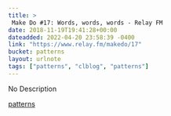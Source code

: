 ```yaml
---
title: > 
 Make Do #17: Words, words, words - Relay FM
date: 2018-11-19T19:41:28+00:00
dateadded: 2022-04-20 23:58:39 -0400
link: "https://www.relay.fm/makedo/17"
bucket: patterns
layout: urlnote
tags: ["patterns", "clblog", "patterns"]
--- 
```

No Description
 <!-- end excerpt --> 
<div class='bucket'><a class='internal-link' href='/buckets/patterns'>patterns</a></div> 
